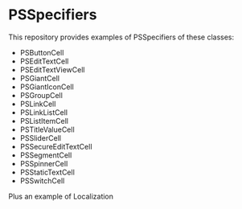 # PSSpecifiers

This repository provides examples of PSSpecifiers of these classes:

- PSButtonCell
- PSEditTextCell
- PSEditTextViewCell
- PSGiantCell
- PSGiantIconCell
- PSGroupCell
- PSLinkCell
- PSLinkListCell
- PSListItemCell
- PSTitleValueCell
- PSSliderCell
- PSSecureEditTextCell
- PSSegmentCell
- PSSpinnerCell
- PSStaticTextCell
- PSSwitchCell

Plus an example of Localization
